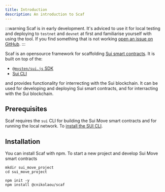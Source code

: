 ```yaml
---
title: Introduction
description: An introduction to Scaf
---
```


:::warning
Scaf is in early development. It's adviced to use it for local testing and deploying
to `testnet` and `devnet` at first and familiarise yourself with using the tool.
If you find something that is not working
[open an issue on GitHub](https://github.com/cNikolaou/scaf/issues).
:::

Scaf is an opensource framework for scaffolding [Sui smart contracts](https://docs.sui.io/build/move).
It is built on top of the:

- [`@mysten/sui.js` SDK](https://www.npmjs.com/package/@mysten/sui.js)
- [Sui CLI](https://docs.sui.io/build/cli-client)

and provides functionality for interrecting with the Sui blockchain. It can be used for
developing and deploying Sui smart contracts, and for interracting with the Sui blockchain.


## Prerequisites

Scaf requires the `sui` CLI for building the Sui Move smart contracts and for
running the local network. To [install the SUI CLI](https://docs.sui.io/build/install).


## Installation

You can install Scaf with npm. To start a new project and develop Sui Move smart
contracts

```
mkdir sui_move_project
cd sui_move_project

npm init -y
npm install @cnikolaou/scaf
```

